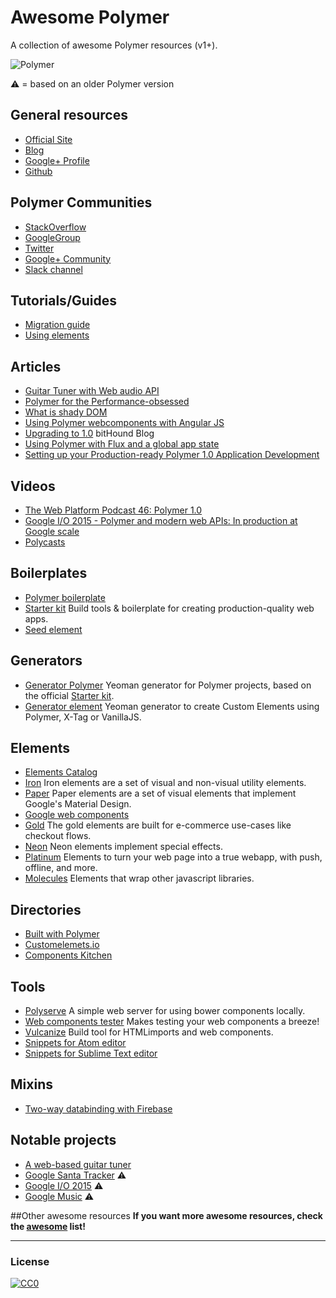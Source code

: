 # Awesome Polymer
A collection of awesome Polymer resources (v1+).

![Polymer](https://www.dartlang.org/polymer/images/polymer-logo.svg)

:warning: = based on an older Polymer version 

## General resources
* [Official Site](https://www.polymer-project.org)
* [Blog](https://blog.polymer-project.org/)
* [Google+ Profile](https://plus.google.com/+PolymerProject/)
* [Github](https://github.com/polymer)

## Polymer Communities
* [StackOverflow](http://stackoverflow.com/questions/tagged/polymer)
* [GoogleGroup](https://groups.google.com/forum/#!forum/polymer-dev)
* [Twitter](https://twitter.com/polymer)
* [Google+ Community](https://plus.google.com/u/1/communities/115626364525706131031)
* [Slack channel](http://polymer-slack.herokuapp.com/)

## Tutorials/Guides
* [Migration guide](https://www.polymer-project.org/1.0/docs/migration.html)
* [Using elements](https://elements.polymer-project.org/guides/using-elements)

## Articles
* [Guitar Tuner with Web audio API](https://aerotwist.com/blog/guitar-tuner/)
* [Polymer for the Performance-obsessed](https://aerotwist.com/blog/polymer-for-the-performance-obsessed/)
* [What is shady DOM](https://www.polymer-project.org/1.0/articles/shadydom.html)
* [Using Polymer webcomponents with Angular JS](http://jcrowther.io/2015/05/26/using-polymer-webcomponents-with-angular-js/)
* [Upgrading to 1.0](https://www.bithound.io/blog/post/upgrading-to-polymer-10) bitHound Blog
* [Using Polymer with Flux and a global app state](http://paulusschoutsen.nl/blog/2015/07/using-polymer-with-flux-and-a-global-app-state/)
* [Setting up your Production-ready Polymer 1.0 Application Development](http://blogs.walkingtree.in/2015/06/29/setting-up-your-production-ready-polymer-1-0-application-development/)

## Videos
* [The Web Platform Podcast 46: Polymer 1.0](https://www.youtube.com/watch?v=d9tNO3n0RlM)
* [Google I/O 2015 - Polymer and modern web APIs: In production at Google scale](https://www.youtube.com/watch?v=fD2As5RmM8Q)
* [Polycasts](https://www.youtube.com/playlist?list=PLOU2XLYxmsII5c3Mgw6fNYCzaWrsM3sMN)

## Boilerplates
* [Polymer boilerplate](https://github.com/webcomponents/polymer-boilerplate)
* [Starter kit](https://developers.google.com/web/tools/polymer-starter-kit/) Build tools & boilerplate for creating production-quality web apps.
* [Seed element](https://github.com/polymerlabs/seed-element)

## Generators
* [Generator Polymer](https://github.com/yeoman/generator-polymer) Yeoman generator for Polymer projects, based on the official [Starter kit](https://developers.google.com/web/tools/polymer-starter-kit/).
* [Generator element](https://www.npmjs.com/package/generator-element) Yeoman generator to create Custom Elements using Polymer, X-Tag or VanillaJS.

## Elements
* [Elements Catalog](https://elements.polymer-project.org/) 
 * [Iron](https://elements.polymer-project.org/browse?package=iron-elements) Iron elements are a set of visual and non-visual utility elements.
 * [Paper](https://elements.polymer-project.org/browse?package=paper-elements) Paper elements are a set of visual elements that implement Google's Material Design.
 * [Google web components](https://elements.polymer-project.org/browse?package=google-web-components) 
 * [Gold](https://elements.polymer-project.org/browse?package=gold-elements) The gold elements are built for e-commerce use-cases like checkout flows.
 * [Neon](https://elements.polymer-project.org/browse?package=neon-elements) Neon elements implement special effects.
 * [Platinum](https://elements.polymer-project.org/browse?package=platinum-elements) Elements to turn your web page into a true webapp, with push, offline, and more.
 * [Molecules](https://elements.polymer-project.org/browse?package=molecules) Elements that wrap other javascript libraries.

## Directories
* [Built with Polymer](http://builtwithpolymer.org/)
* [Customelemets.io](http://customelements.io/)
* [Components Kitchen](http://component.kitchen/)

## Tools
* [Polyserve](https://github.com/polymerlabs/polyserve) A simple web server for using bower components locally.
* [Web components tester](https://github.com/Polymer/web-component-tester) Makes testing your web components a breeze!
* [Vulcanize](https://github.com/Polymer/vulcanize) Build tool for HTMLimports and web components.
* [Snippets for Atom editor](https://atom.io/packages/polymer-snippets)
* [Snippets for Sublime Text editor](https://packagecontrol.io/packages/Polymer%20%26%20Web%20Component%20Snippets)

## Mixins
* [Two-way databinding with Firebase](https://github.com/divshot/polymerfire)

## Notable projects 
* [A web-based guitar tuner](https://github.com/GoogleChrome/guitar-tuner)
* [Google Santa Tracker](https://github.com/google/santa-tracker-web) :warning:
* [Google I/O 2015](https://events.google.com/io2015/) :warning:
* [Google Music](https://play.google.com/) :warning:


##Other awesome resources
**If you want more awesome resources, check the [awesome](https://github.com/sindresorhus/awesome) list!**

---

### License

[![CC0](http://i.creativecommons.org/p/zero/1.0/88x31.png)](http://creativecommons.org/publicdomain/zero/1.0/)
